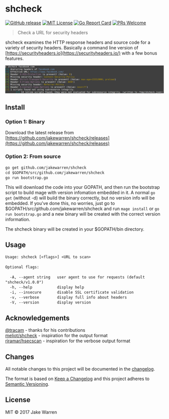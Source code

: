 # shcheck

[![GitHub release](http://img.shields.io/github/release/jakewarren/shcheck.svg?style=flat-square)](https://github.com/jakewarren/shcheck/releases])
[![MIT License](http://img.shields.io/badge/license-MIT-blue.svg?style=flat-square)](https://github.com/jakewarren/shcheck/blob/master/LICENSE)
[![Go Report Card](https://goreportcard.com/badge/github.com/jakewarren/shcheck)](https://goreportcard.com/report/github.com/jakewarren/shcheck)
[![PRs Welcome](https://img.shields.io/badge/PRs-welcome-brightgreen.svg?style=shields)](http://makeapullrequest.com)

> Check a URL for security headers

shcheck examines the HTTP response headers and source code for a variety of security headers. Basically a command line version of [https://securityheaders.io](https://securityheaders.io/) with a few bonus features.

![](screenshot.png)

## Install
### Option 1: Binary

Download the latest release from [https://github.com/jakewarren/shcheck/releases](https://github.com/jakewarren/shcheck/releases)

### Option 2: From source

```
go get github.com/jakewarren/shcheck
cd $GOPATH/src/github.com/jakewarren/shcheck
go run bootstrap.go
```

This will download the code into your GOPATH, and then run the bootstrap script to build mage with version infomation embedded in it. A normal `go get` (without -d) will build the binary correctly, but no version info will be embedded. If you've done this, no worries, just go to $GOPATH/src/github.com/jakewarren/shcheck and run `mage install` or `go run bootstrap.go` and a new binary will be created with the correct version information.

The shcheck binary will be created in your $GOPATH/bin directory.

## Usage

```
Usage: shcheck [<flags>] <URL to scan>

Optional flags:

  -A, --agent string   user agent to use for requests (default "shcheck/v1.0.0")
  -h, --help           display help
  -i, --insecure       disable SSL certificate validation
  -v, --verbose        display full info about headers
  -V, --version        display version

```


## Acknowledgements

[@tracam](http://github.com/tracam) - thanks for his contributions  
[meliot/shcheck](https://github.com/meliot/shcheck) - inspiration for the output format  
[riramar/hsecscan](https://github.com/riramar/hsecscan) - inspiration for the verbose output format

## Changes

All notable changes to this project will be documented in the [changelog].

The format is based on [Keep a Changelog](http://keepachangelog.com/) and this project adheres to [Semantic Versioning](http://semver.org/).

## License

MIT © 2017 Jake Warren

[changelog]: https://github.com/jakewarren/shcheck/blob/master/CHANGELOG.md
